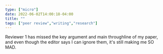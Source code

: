 ```yaml
---
type: ["micro"]
date: 2022-06-02T14:00:18-04:00
title: ""
tags: ["peer review","writing","research"]
---
```

Reviewer 1 has missed the key argument and main throughline of my paper, and even though the editor says I can ignore them, it's still making me SO MAD.
